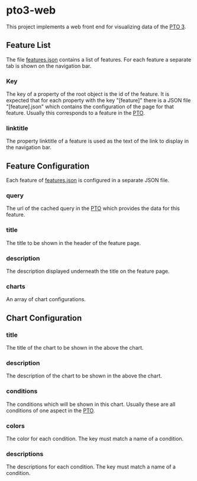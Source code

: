 # pto3-web
This project implements a web front end for visualizing data of the [PTO 3](https://github.com/mami-project/pto3-go).

## Feature List
The file [features.json](json/features.json) contains a list of features. For each feature a separate tab is shown on the navigation bar.
### Key
The key of a property of the root object is the id of the feature. It is expected that for each property with the key "[feature]" there is a JSON file "[feature].json" which contains the configuration of the page for that feature. Usually this corresponds to a feature in the [PTO](https://github.com/mami-project/pto3-go).
### linktitle
The property linktitle of a feature is used as the text of the link to display in the navigation bar.

## Feature Configuration
Each feature of [features.json](json/features.json) is configured in a separate JSON file.
### query
The url of the cached query in the [PTO](https://github.com/mami-project/pto3-go) which provides the data for this feature.
### title
The title to be shown in the header of the feature page.
### description
The description displayed underneath the title on the feature page.
### charts
An array of chart configurations.

## Chart Configuration
### title
The title of the chart to be shown in the above the chart.
### description
The description of the chart to be shown in the above the chart.
### conditions
The conditions which will be shown in this chart. Usually these are all conditions of one aspect in the [PTO](https://github.com/mami-project/pto3-go).
### colors
The color for each condition. The key must match a name of a condition.
### descriptions
The descriptions for each condition. The key must match a name of a condition.
